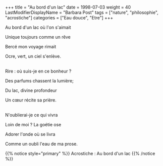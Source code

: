 +++
title = "Au bord d'un lac"
date = 1998-07-03
weight = 40
LastModifierDisplayName = "Barbara Post"
tags = ["nature", "philosophie", "acrostiche"]
categories = ["Eau douce", "Etre"]
+++

Au bord d'un lac où l'on s'aimait

Unique toujours comme un rêve

Bercé mon voyage rimait

Ocre, vert, un ciel s'enlève.

 \
Rire : où suis-je en ce bonheur ?

Des parfums chassent la lumière;

Du lac, divine profondeur

Un cœur récite sa prière.

 \
N'oublierai-je ce qui vivra

Loin de moi ? La goétie ose

Adorer l'onde où se livra

Comme un oubli l'eau de ma prose.

{{% notice style="primary" %}}
Acrostiche : Au bord d'un lac
{{% /notice %}}
